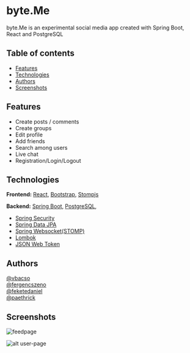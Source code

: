 
# byte.Me

byte.Me is an experimental social media app created with Spring Boot, React and PostgreSQL


## Table of contents
* [Features](#features)
* [Technologies](#technologies)
* [Authors](#authors)
* [Screenshots](#screenshots)
## Features

- Create posts / comments
- Create groups
- Edit profile
- Add friends
- Search among users
- Live chat
- Registration/Login/Logout

## Technologies

**Frontend:**
[React](https://www.npmjs.com/package/react),
[Bootstrap](https://www.npmjs.com/package/bootstrap),
[Stompjs](https://www.npmjs.com/package/stompjs)

**Backend:**
[Spring Boot](https://spring.io/projects/spring-boot),
[PostgreSQL](https://www.postgresql.org/),

- [Spring Security](https://spring.io/projects/spring-security)
- [Spring Data JPA](https://spring.io/projects/spring-data-jpa)
- [Spring Websocket(STOMP)](https://docs.spring.io/spring-framework/docs/6.0.3/reference/html/web.html#websocket-stomp)
- [Lombok](https://projectlombok.org/)
- [JSON Web Token](https://jwt.io/)

## Authors

[@vbacso](https://github.com/vbacso)  
[@fergencszeno](https://github.com/fergencszeno)  
[@feketedaniel](https://github.com/feketedaniel)  
[@paethrick](https://github.com/paethrick)



## Screenshots

![feedpage](https://user-images.githubusercontent.com/95687165/213240398-6c37b32d-d28b-4bb1-b543-638eacbfe7e0.JPG)

![alt user-page](https://user-images.githubusercontent.com/95687165/213240412-cad11b0f-6e29-45ff-aa76-08ad2e8a247d.JPG)

